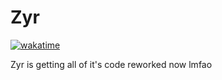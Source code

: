 # Zyr

[![wakatime](https://wakatime.com/badge/user/e8ce1a81-0a62-4ce5-bb06-c50d3f924814/project/018d5cd3-d88d-43a4-8c7d-f3d19baf3389.svg)](https://wakatime.com/badge/user/e8ce1a81-0a62-4ce5-bb06-c50d3f924814/project/018d5cd3-d88d-43a4-8c7d-f3d19baf3389)


Zyr is getting all of it's code reworked now lmfao

